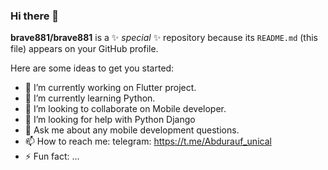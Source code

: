 ### Hi there 👋


**brave881/brave881** is a ✨ _special_ ✨ repository because its `README.md` (this file) appears on your GitHub profile.

Here are some ideas to get you started:

- 🔭 I’m currently working on Flutter project.
- 🌱 I’m currently learning Python.
- 👯 I’m looking to collaborate on Mobile developer.
- 🤔 I’m looking for help with Python Django
- 💬 Ask me about any mobile development questions.
- 📫 How to reach me: telegram: https://t.me/Abdurauf_unical
- ⚡ Fun fact: ...

